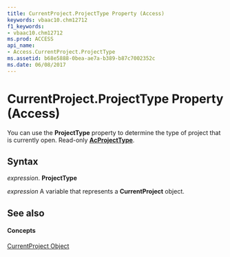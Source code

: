 ```yaml
---
title: CurrentProject.ProjectType Property (Access)
keywords: vbaac10.chm12712
f1_keywords:
- vbaac10.chm12712
ms.prod: ACCESS
api_name:
- Access.CurrentProject.ProjectType
ms.assetid: b68e5888-0bea-ae7a-b389-b87c7002352c
ms.date: 06/08/2017
---
```



# CurrentProject.ProjectType Property (Access)

You can use the  **ProjectType** property to determine the type of project that is currently open. Read-only **[AcProjectType](acprojecttype-enumeration-access.md)**.


## Syntax

 _expression_. **ProjectType**

 _expression_ A variable that represents a **CurrentProject** object.


## See also


#### Concepts


[CurrentProject Object](currentproject-object-access.md)

